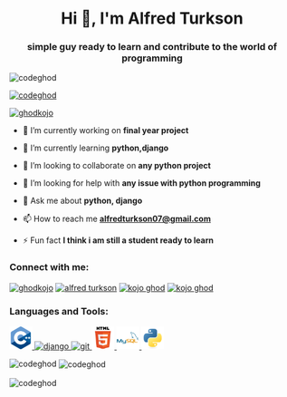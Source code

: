 <h1 align="center">Hi 👋, I'm Alfred Turkson</h1>
<h3 align="center"> simple guy ready to learn and contribute to the world of programming</h3>

<p align="left"> <img src="https://komarev.com/ghpvc/?username=codeghod&label=Profile%20views&color=0e75b6&style=flat" alt="codeghod" /> </p>

<p align="left"> <a href="https://github.com/ryo-ma/github-profile-trophy"><img src="https://github-profile-trophy.vercel.app/?username=codeghod" alt="codeghod" /></a> </p>

<p align="left"> <a href="https://twitter.com/ghodkojo" target="blank"><img src="https://img.shields.io/twitter/follow/ghodkojo?logo=twitter&style=for-the-badge" alt="ghodkojo" /></a> </p>

- 🔭 I’m currently working on **final year project**

- 🌱 I’m currently learning **python,django**

- 👯 I’m looking to collaborate on **any python project**

- 🤝 I’m looking for help with **any issue with python programming**

- 💬 Ask me about **python, django**

- 📫 How to reach me **alfredturkson07@gmail.com**

- ⚡ Fun fact **I think i am still a student ready to learn**

<h3 align="left">Connect with me:</h3>
<p align="left">
<a href="https://twitter.com/ghodkojo" target="blank"><img align="center" src="https://raw.githubusercontent.com/rahuldkjain/github-profile-readme-generator/master/src/images/icons/Social/twitter.svg" alt="ghodkojo" height="30" width="40" /></a>
<a href="https://linkedin.com/in/alfred turkson" target="blank"><img align="center" src="https://raw.githubusercontent.com/rahuldkjain/github-profile-readme-generator/master/src/images/icons/Social/linked-in-alt.svg" alt="alfred turkson" height="30" width="40" /></a>
<a href="https://fb.com/kojo ghod" target="blank"><img align="center" src="https://raw.githubusercontent.com/rahuldkjain/github-profile-readme-generator/master/src/images/icons/Social/facebook.svg" alt="kojo ghod" height="30" width="40" /></a>
<a href="https://instagram.com/kojo ghod" target="blank"><img align="center" src="https://raw.githubusercontent.com/rahuldkjain/github-profile-readme-generator/master/src/images/icons/Social/instagram.svg" alt="kojo ghod" height="30" width="40" /></a>
</p>

<h3 align="left">Languages and Tools:</h3>
<p align="left"> <a href="https://www.w3schools.com/cpp/" target="_blank" rel="noreferrer"> <img src="https://raw.githubusercontent.com/devicons/devicon/master/icons/cplusplus/cplusplus-original.svg" alt="cplusplus" width="40" height="40"/> </a> <a href="https://www.djangoproject.com/" target="_blank" rel="noreferrer"> <img src="https://cdn.worldvectorlogo.com/logos/django.svg" alt="django" width="40" height="40"/> </a> <a href="https://git-scm.com/" target="_blank" rel="noreferrer"> <img src="https://www.vectorlogo.zone/logos/git-scm/git-scm-icon.svg" alt="git" width="40" height="40"/> </a> <a href="https://www.w3.org/html/" target="_blank" rel="noreferrer"> <img src="https://raw.githubusercontent.com/devicons/devicon/master/icons/html5/html5-original-wordmark.svg" alt="html5" width="40" height="40"/> </a> <a href="https://www.mysql.com/" target="_blank" rel="noreferrer"> <img src="https://raw.githubusercontent.com/devicons/devicon/master/icons/mysql/mysql-original-wordmark.svg" alt="mysql" width="40" height="40"/> </a> <a href="https://www.python.org" target="_blank" rel="noreferrer"> <img src="https://raw.githubusercontent.com/devicons/devicon/master/icons/python/python-original.svg" alt="python" width="40" height="40"/> </a> </p>

<p><img align="left" src="https://github-readme-stats.vercel.app/api/top-langs?username=codeghod&show_icons=true&locale=en&layout=compact" alt="codeghod" /></p>

<p>&nbsp;<img align="center" src="https://github-readme-stats.vercel.app/api?username=codeghod&show_icons=true&locale=en" alt="codeghod" /></p>

<p><img align="center" src="https://github-readme-streak-stats.herokuapp.com/?user=codeghod&" alt="codeghod" /></p>

